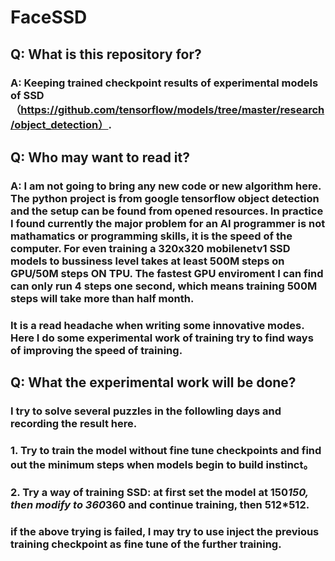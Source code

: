 # FaceSSD

## Q: What is this repository for?
### A: Keeping trained checkpoint results of experimental models of SSD（https://github.com/tensorflow/models/tree/master/research/object_detection）.


## Q: Who may want to read it?
### A: I am not going to bring any new code or new algorithm here. The python project is from google tensorflow object detection and the setup can be found from opened resources. In practice I found currently the major problem for an AI programmer is not mathamatics or programming skills, it is the speed of the computer. For even training a 320x320 mobilenetv1 SSD models to bussiness level takes at least 500M steps on GPU/50M steps ON TPU. The fastest GPU enviroment I can find can only run 4 steps one second, which means training 500M steps will take more than half month. 
### It is a read headache when writing some innovative modes. Here I do some experimental work of training try to find ways of improving the speed of training.


## Q: What the experimental work will be done?
### I try to solve several puzzles in the followling days and recording the result here. 
### 1. Try to train the model without fine tune checkpoints and find out the minimum steps when models begin to build instinct。  
### 2. Try a way of training SSD: at first set the model at 150*150, then modify to 360*360 and continue training, then 512*512.
### if the above trying is failed, I may try to use inject the previous training checkpoint as fine tune of the further training.
